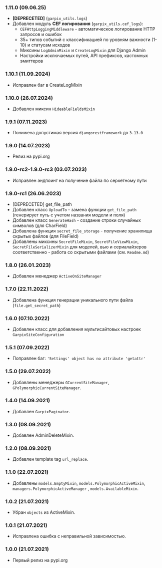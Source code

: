 ### 1.11.0 (09.06.25)

- **[DEPRECETED]** (`garpix_utils.logs`)
- Добавлен модуль **CEF логирования** (`garpix_utils.cef_logs`):
  - `CEFHttpLoggingMiddleware` - автоматическое логирование HTTP запросов и ошибок
  - 35+ типов событий с классификацией по уровням важности (1-10) и статусам исходов
  - Миксины `LogAdminMixin` и `CreateLogMixin` для Django Admin
  - Настройки исключаемых путей, API префиксов, кастомных эмиттеров


### 1.10.1 (11.09.2024)

- Исправлен баг в CreateLogMixin

### 1.10.0 (26.07.2024)

- Добавлен миксин `HideableFieldsMixin`

### 1.9.1 (07.11.2023)

- Понижена допустимая версия `djangorestframework` до `3.13.0`

### 1.9.0 (14.07.2023)

- Релиз на pypi.org

### 1.9.0-rc2-1.9.0-rc3 (03.07.2023)

- Исправлен эндпоинт на получение файла по серкетному пути

### 1.9.0-rc1 (26.06.2023)

- [DEPRECETED] get_file_path
- Добавлен класс `UploadTo` - замена функции `get_file_path` (генерирует путь с учетом названия модели и поля)
- Добавлен класс `GenerateHash` - создание строки случайных символов (для CharField)
- Добавлена функция `secret_file_storage` - получение хранилища скрытых файлов (для FileField)
- Добавлены миксины `SecretFileMixin`, `SecretFileViewMixin`, `SecretFileSerializerMixin` для моделей, вью и сериалайзеров соответственно - работа со скрытыми файлами (см. `Readme.md`)

### 1.8.0 (26.01.2023)

- Добавлен менеджер `ActiveOnSiteManager`

### 1.7.0 (22.11.2022)

- Добавлена функция генерации уникального пути файла (`file.get_secret_path`)

### 1.6.0 (07.10.2022)

- Добавлен класс для добавления мультисайтовых настроек `GarpixSiteConfiguration`

### 1.5.1 (07.09.2022)

- Поправлен баг: `'Settings' object has no attribute 'getattr'`

### 1.5.0 (29.07.2022)

- Добавлены менеджеры `GCurrentSiteManager`, `GPolymorphicCurrentSiteManager`.

### 1.4.0 (14.09.2021)

- Добавлен `GarpixPaginator`.

### 1.3.0 (08.09.2021)

- Добавлен AdminDeleteMixin.

### 1.2.0 (08.09.2021)

- Добавлен template tag `url_replace`.

### 1.1.0 (22.07.2021)

- Добавлены `models.EmptyMixin`, `models.PolymorphicActiveMixin`, `managers.PolymorphicActiveManager`
  , `models.AvailableMixin`.

### 1.0.2 (21.07.2021)

- Убран `objects` из ActiveMixin.

### 1.0.1 (21.07.2021)

- Исправлена ошибка с неправильной зависимостью.

### 1.0.0 (21.07.2021)

- Первый релиз на pypi.org

